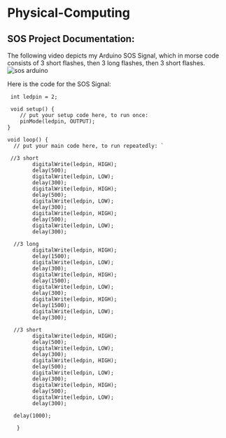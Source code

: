 # Physical-Computing


## SOS Project Documentation:

The following video depicts my Arduino SOS Signal, which in morse code consists of 3 short flashes, then 3 long flashes, then 3 short flashes.
![sos arduino](sosimage.jpg)

Here is the code for the SOS Signal:
```
 int ledpin = 2; 

 void setup() {
    // put your setup code here, to run once:
    pinMode(ledpin, OUTPUT);
} 

void loop() {
  // put your main code here, to run repeatedly: `
  
 //3 short
        digitalWrite(ledpin, HIGH);
        delay(500);
        digitalWrite(ledpin, LOW);
        delay(300);
        digitalWrite(ledpin, HIGH);
        delay(500);
        digitalWrite(ledpin, LOW);
        delay(300);
        digitalWrite(ledpin, HIGH);
        delay(500);
        digitalWrite(ledpin, LOW);
        delay(300); 

  //3 long
        digitalWrite(ledpin, HIGH);
        delay(1500);
        digitalWrite(ledpin, LOW);
        delay(300);
        digitalWrite(ledpin, HIGH);
        delay(1500);
        digitalWrite(ledpin, LOW);
        delay(300);
        digitalWrite(ledpin, HIGH);
        delay(1500);
        digitalWrite(ledpin, LOW);
        delay(300); 

  //3 short
        digitalWrite(ledpin, HIGH);
        delay(500);
        digitalWrite(ledpin, LOW);
        delay(300);
        digitalWrite(ledpin, HIGH);
        delay(500);
        digitalWrite(ledpin, LOW);
        delay(300);
        digitalWrite(ledpin, HIGH);
        delay(500);
        digitalWrite(ledpin, LOW);
        delay(300); 

  delay(1000); 

   }

```
